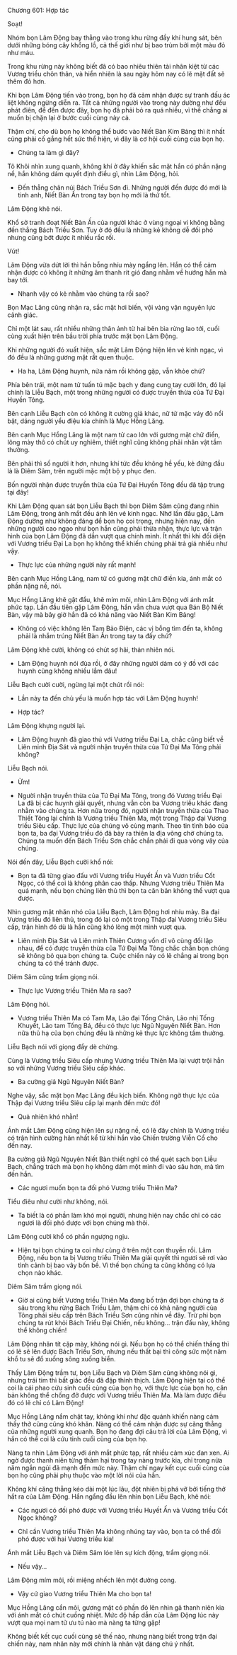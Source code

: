 




Chương 601: Hợp tác


Soạt!

Nhóm bọn Lâm Động bay thẳng vào trong khu rừng đầy khí hung sát, bên dưới những bóng cây khổng lồ, cả thế giới như bị bao trùm bởi một màu đỏ như máu.

Trong khu rừng này không biết đã có bao nhiêu thiên tài nhân kiệt từ các Vương triều chôn thân, và hiển nhiên là sau ngày hôm nay có lẽ mặt đất sẽ thêm đỏ hơn.

Khi bọn Lâm Động tiến vào trong, bọn họ đã cảm nhận được sự tranh đấu ác liệt không ngừng diễn ra. Tất cả những người vào trong này dường như đều phát điên, để đến được đây, bọn họ đã phải bỏ ra quá nhiều, vì thế chẳng ai muốn bị chặn lại ở bước cuối cùng này cả.

Thậm chí, cho dù bọn họ không thể bước vào Niết Bàn Kim Bảng thì ít nhất cũng phải cố gắng hết sức thể hiện, vì đây là cơ hội cuối cùng của bọn họ.

- Chúng ta làm gì đây?

Tô Khôi nhìn xung quanh, không khí ở đây khiến sắc mặt hắn có phần nặng nề, hắn không dám quyết định điều gì, nhìn Lâm Động, hỏi.

- Đến thẳng chân núi Bách Triều Sơn đi. Những người đến được đó mới là tinh anh, Niết Bàn Ấn trong tay bọn họ mới là thứ tốt.

Lâm Động khẽ nói.

Khổ sở tranh đoạt Niết Bàn Ấn của người khác ở vùng ngoại vi không bằng đến thẳng Bách Triều Sơn. Tuy ở đó đều là những kẻ không dễ đối phó nhưng cũng bớt được ít nhiều rắc rối.

Vút!

Lâm Động vừa dứt lời thì hắn bỗng nhíu mày ngẩng lên. Hắn có thể cảm nhận được có không ít những âm thanh rít gió đang nhằm về hướng hắn mà bay tới.

- Nhanh vậy có kẻ nhằm vào chúng ta rồi sao?

Bọn Mạc Lăng cũng nhận ra, sắc mặt hơi biến, vội vàng vận nguyên lực cảnh giác.

Chỉ một lát sau, rất nhiều những thân ảnh từ hai bên bìa rừng lao tới, cuối cùng xuất hiện trên bầu trời phía trước mặt bọn Lâm Động.

Khi những người đó xuất hiện, sắc mặt Lâm Động hiện lên vẻ kinh ngạc, vì đó đều là những gương mặt rất quen thuộc.

- Ha ha, Lâm Động huynh, nửa năm rồi không gặp, vẫn khỏe chứ?

Phía bên trái, một nam tử tuấn tú mặc bạch y đang cung tay cười lớn, đó lại chính là Liễu Bạch, một trong những người có được truyền thừa của Tứ Đại Huyền Tông.

Bên cạnh Liễu Bạch còn có không ít cường giả khác, nữ tử mặc váy đỏ nổi bật, dáng người yểu điệu kia chính là Mục Hồng Lăng.

Bên cạnh Mục Hồng Lăng là một nam tử cao lớn với gương mặt chữ điền, lông mày thô có chút uy nghiêm, thiết nghĩ cũng không phải nhân vật tầm thường.

Bên phải thì số người ít hơn, nhưng khí tức đều không hề yếu, kẻ đứng đầu là là Diêm Sâm, trên người mặc một bộ y phục đen.

Bốn người nhận được truyền thừa của Tứ Đại Huyền Tông đều đã tập trung tại đây!

Khi Lâm Động quan sát bọn Liễu Bạch thì bọn Diêm Sâm cũng đang nhìn Lâm Động, trong ánh mắt đều ánh lên vẻ kinh ngạc. Nhớ lần đầu gặp, Lâm Động dường như không đáng để bọn họ coi trọng, nhưng hiện nay, đến những người cao ngạo như bọn hắn cũng phải thừa nhận, thực lực và trận hình của bọn Lâm Động đã dần vượt qua chính mình. Ít nhất thì khi đối diện với Vương triều Đại La bọn họ không thể khiến chúng phải trả giá nhiều như vậy.

- Thực lực của những người này rất mạnh!

Bên cạnh Mục Hồng Lăng, nam tử có gương mặt chữ điền kia, ánh mắt có phần nặng nề, nói.

Mục Hồng Lăng khẽ gật đầu, khẽ mím môi, nhìn Lâm Động với ánh mắt phức tạp. Lần đầu tiên gặp Lâm Động, hắn vẫn chưa vượt qua Bán Bộ Niết Bàn, vậy mà bây giờ hắn đã có khả năng vào Niết Bàn Kim Bảng!

- Không có việc không lên Tam Bảo Điện, các vị bỗng tìm đến ta, không phải là nhắm trúng Niết Bàn Ấn trong tay ta đấy chứ?

Lâm Động khẽ cười, không có chút sợ hãi, thản nhiên nói.

- Lâm Động huynh nói đùa rồi, ở đây những người dám có ý đồ với các huynh cũng không nhiều lắm đâu!

Liễu Bạch cười cười, ngừng lại một chút rồi nói:

- Lần này ta đến chủ yếu là muốn hợp tác với Lâm Động huynh!

- Hợp tác?

Lâm Động khựng người lại.

- Lâm Động huynh đã giao thủ với Vương triều Đại La, chắc cũng biết về Liên minh Địa Sát và người nhận truyền thừa của Tứ Đại Ma Tông phải không?

Liễu Bạch nói.

- Ừm!

- Người nhận truyền thừa của Tứ Đại Ma Tông, trong đó Vương triều Đại La đã bị các huynh giải quyết, nhưng vẫn còn ba Vương triều khác đang nhằm vào chúng ta. Hơn nữa trong đó, người nhận truyền thừa của Thao Thiết Tông lại chính là Vương triều Thiên Ma, một trong Thập đại Vương triều Siêu cấp. Thực lực của chúng vô cùng mạnh. Theo tin tình báo của bọn ta, ba đại Vương triều đó đã bày ra thiên la địa võng chờ chúng ta. Chúng ta muốn đến Bách Triều Sơn chắc chắn phải đi qua vòng vây của chúng.

Nói đến đây, Liễu Bạch cười khổ nói:

- Bọn ta đã từng giao đấu với Vương triều Huyết Ấn và Vươn triều Cốt Ngọc, có thể coi là không phân cao thấp. Nhưng Vương triều Thiên Ma quá mạnh, nếu bọn chúng liên thủ thì bọn ta căn bản không thể vượt qua được.

Nhìn gương mặt nhăn nhó của Liễu Bạch, Lâm Động hơi nhíu mày. Ba đại Vương triều đó liên thủ, trong đó lại có một trong Thập đại Vương triều Siêu cấp, trận hình đó dù là hắn cũng khó lòng một mình vượt qua.

- Liên minh Địa Sát và Liên minh Thiên Cương vốn dĩ vô cùng đối lập nhau, để có được truyền thừa của Tứ Đại Ma Tông chắc chắn bọn chúng sẽ không bỏ qua bọn chúng ta. Cuộc chiến này có lẽ chẳng ai trong bọn chúng ta có thể tránh được.

Diêm Sâm cũng trầm giọng nói.

- Thực lực Vương triều Thiên Ma ra sao?

Lâm Động hỏi.

- Vương triều Thiên Ma có Tam Ma, Lão đại Tống Chân, Lão nhị Tống Khuyết, Lão tam Tống Bá, đều có thực lực Ngũ Nguyên Niết Bàn. Hơn nữa thủ hạ của bọn chúng đều là những kẻ thực lực không tầm thường.

Liễu Bạch nói với giọng đầy dè chừng.

Cùng là Vương triều Siêu cấp nhưng Vương triều Thiên Ma lại vượt trội hẳn so với những Vương triều Siêu cấp khác.

- Ba cường giả Ngũ Nguyên Niết Bàn?

Nghe vậy, sắc mặt bọn Mạc Lăng đều kịch biến. Không ngờ thực lực của Thập đại Vương triều Siêu cấp lại mạnh đến mức đó!

- Quả nhiên khó nhằn!

Ánh mắt Lâm Động cũng hiện lên sự nặng nề, có lẽ đây chính là Vương triều có trận hình cường hãn nhất kể từ khi hắn vào Chiến trường Viễn Cổ cho đến nay.

Ba cường giả Ngũ Nguyên Niết Bàn thiết nghĩ có thể quét sạch bọn Liễu Bạch, chẳng trách mà bọn họ không dám một mình đi vào sâu hơn, mà tìm đến hắn.

- Các ngươi muốn bọn ta đối phó Vương triều Thiên Ma?

Tiểu điêu như cười như không, nói.

- Ta biết là có phần làm khó mọi người, nhưng hiện nay chắc chỉ có các ngươi là đối phó được với bọn chúng mà thôi.

Lâm Động cười khổ có phần ngượng ngịu.

- Hiện tại bọn chúng ta coi như cùng ở trên một con thuyền rồi. Lâm Động, nếu bọn ta bị Vương triều Thiên Ma giải quyết thì ngươi sẽ rơi vào tình cảnh bị bao vây bốn bề. Vì thế bọn chúng ta cũng không có lựa chọn nào khác.

Diêm Sâm trầm giọng nói.

- Giờ ai cũng biết Vương triều Thiên Ma đang bố trận đợi bọn chúng ta ở sâu trong khu rừng Bách Triều Lâm, thậm chí có khả năng người của Tông phái siêu cấp trên Bách Triều Sơn cũng nhìn về đây. Trừ phi bọn chúng ta rút khỏi Bách Triều Đại Chiến, nếu không… trận đấu này, không thể không chiến!

Lâm Động nhăn tít cặp mày, không nói gì. Nếu bọn họ có thể chiến thắng thì có lẽ sẽ lên được Bách Triều Sơn, nhưng nếu thất bại thì công sức một năm khổ tu sẽ đổ xuống sông xuống biển.

Thấy Lâm Động trầm tư, bọn Liễu Bạch và Diêm Sâm cũng không nói gì, nhưng trái tim thì bất giác đều đã đập thình thịch. Lâm Động hiện tại có thể coi là cái phao cứu sinh cuối cùng của bọn họ, với thực lực của bọn họ, căn bản không thể chống đỡ được với Vương triều Thiên Ma. Mà làm được điều đó có lẽ chỉ có Lâm Động!

Mục Hồng Lăng nắm chặt tay, không khí như đặc quánh khiến nàng cảm thấy thở cũng cũng khó khăn. Nàng có thể cảm nhận được sự căng thẳng của những người xung quanh. Bọn họ đang đợi câu trả lời của Lâm Động, vì hắn có thể coi là cứu tinh cuối cùng của bọn họ.

Nàng ta nhìn Lâm Động với ánh mắt phức tạp, rất nhiều cảm xúc đan xen. Ai ngờ được thanh niên từng thảm hại trong tay nàng trước kia, chỉ trong nửa năm ngắn ngủi đã mạnh đến mức này. Thậm chí ngay kết cục cuối cùng của bọn họ cũng phải phụ thuộc vào một lời nói của hắn.

Không khí căng thẳng kéo dài một lúc lâu, đột nhiên bị phá vỡ bởi tiếng thở hắt ra của Lâm Động. Hắn ngẩng đầu lên nhìn bọn Liễu Bạch, khẽ nói:

- Các ngươi có đối phó được với Vương triều Huyết Ấn và Vương triều Cốt Ngọc không?

- Chỉ cần Vương triều Thiên Ma không nhúng tay vào, bọn ta có thể đối phó được với hai Vương triều kia!

Ánh mắt Liễu Bạch và Diêm Sâm lóe lên sự kích động, trầm giọng nói.

- Nếu vậy…

Lâm Động mím môi, rồi miệng nhếch lên một đường cong.

- Vậy cứ giao Vương triều Thiên Ma cho bọn ta!

Mục Hồng Lăng cắn môi, gương mặt có phần đỏ lên nhìn gã thanh niên kia với ánh mắt có chút cuồng nhiệt. Mức độ hấp dẫn của Lâm Động lúc này vượt qua mọi nam tử ưu tú nào mà nàng ta từng gặp!

Không biết kết cục cuối cùng sẽ thế nào, nhưng nàng biết trong trận đại chiến này, nam nhân này mới chính là nhân vật đáng chú ý nhất.




